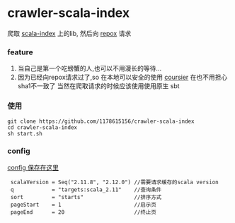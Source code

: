 # crawler-scala-index

爬取 [scala-index](https://index.scala-lang.org) 上的lib,
然后向 [repox](https://github.com/Centaur/repox) 请求

### feature 
 1. 当自己是第一个吃螃蟹的人,也可以不用漫长的等待...
 2. 因为已经向repox请求过了,so 在本地可以安全的使用 [coursier](https://github.com/alexarchambault/coursier)
在也不用担心sha1不一致了
当然在爬取请求的时候应该使用使用原生 sbt
 
### 使用
```
git clone https://github.com/1178615156/crawler-scala-index
cd crawler-scala-index
sh start.sh 
```

### config 
[config 保存在这里](src/main/scala/scalaindex/crawler/CrawlerScalaIndexConfig.scala)

```
 scalaVersion = Seq("2.11.8", "2.12.0") //需要请求缓存的scala version
 q            = "targets:scala_2.11"    //查询条件
 sort         = "starts"                //排序方式
 pageStart    = 1                       //启示页
 pageEnd      = 20                      //终止页
```

